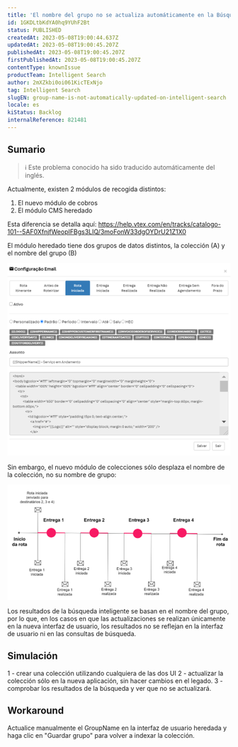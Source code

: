 ```yaml
---
title: 'El nombre del grupo no se actualiza automáticamente en la Búsqueda Inteligente'
id: 1GKDLtbKdYA0hq9YUhF2Bt
status: PUBLISHED
createdAt: 2023-05-08T19:00:44.637Z
updatedAt: 2023-05-08T19:00:45.207Z
publishedAt: 2023-05-08T19:00:45.207Z
firstPublishedAt: 2023-05-08T19:00:45.207Z
contentType: knownIssue
productTeam: Intelligent Search
author: 2mXZkbi0oi061KicTExNjo
tag: Intelligent Search
slugEN: group-name-is-not-automatically-updated-on-intelligent-search
locale: es
kiStatus: Backlog
internalReference: 821481
---
```


## Sumario

>ℹ️ Este problema conocido ha sido traducido automáticamente del inglés.


Actualmente, existen 2 módulos de recogida distintos:

1) El nuevo módulo de cobros
2) El módulo CMS heredado

Esta diferencia se detalla aquí: https://help.vtex.com/en/tracks/catalogo-101--5AF0XfnjfWeopIFBgs3LIQ/3moFonW33dgOYDrU21Z1X0

El módulo heredado tiene dos grupos de datos distintos, la colección (A) y el nombre del grupo (B)

 ![](https://raw.githubusercontent.com/vtexdocs/help-center-content/refs/heads/main/_1.png)

Sin embargo, el nuevo módulo de colecciones sólo desplaza el nombre de la colección, no su nombre de grupo:

 ![](https://raw.githubusercontent.com/vtexdocs/help-center-content/refs/heads/main/_2.png)

Los resultados de la búsqueda inteligente se basan en el nombre del grupo, por lo que, en los casos en que las actualizaciones se realizan únicamente en la nueva interfaz de usuario, los resultados no se reflejan en la interfaz de usuario ni en las consultas de búsqueda.




##

## Simulación


1 - crear una colección utilizando cualquiera de las dos UI
2 - actualizar la colección sólo en la nueva aplicación, sin hacer cambios en el legado.
3 - comprobar los resultados de la búsqueda y ver que no se actualizará.





## Workaround


Actualice manualmente el GroupName en la interfaz de usuario heredada y haga clic en "Guardar grupo" para volver a indexar la colección.





